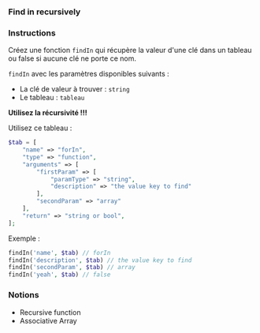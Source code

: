 ### Find in recursively

### Instructions

Créez une fonction `findIn` qui récupère la valeur d'une clé dans un tableau ou false si aucune clé ne porte ce nom.

`findIn` avec les paramètres disponibles suivants :
- La clé de valeur à trouver : `string`
- Le tableau : `tableau`

**Utilisez la récursivité !!!**

Utilisez ce tableau :
```php
$tab = [
    "name" => "forIn",
    "type" => "function",
    "arguments" => [
        "firstParam" => [
            "paramType" => "string",
            "description" => "the value key to find"
        ],
        "secondParam" => "array"
    ],
    "return" => "string or bool",
];
```

Exemple : 
```php
findIn('name', $tab) // forIn
findIn('description', $tab) // the value key to find
findIn('secondParam', $tab) // array
findIn('yeah', $tab) // false
```

### Notions

- Recursive function
- Associative Array